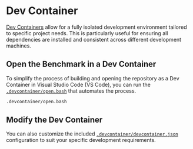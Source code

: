 # Dev Container

[Dev Containers](https://containers.dev) allow for a fully isolated development environment tailored to specific project needs. This is particularly useful for ensuring all dependencies are installed and consistent across different development machines.

## Open the Benchmark in a Dev Container

To simplify the process of building and opening the repository as a Dev Container in Visual Studio Code (VS Code), you can run the [`.devcontainer/open.bash`](https://github.com/AndrejOrsula/space_robotics_bench/blob/main/.devcontainer/open.bash) that automates the process.

```bash
.devcontainer/open.bash
```

## Modify the Dev Container

You can also customize the included [`.devcontainer/devcontainer.json`](https://github.com/AndrejOrsula/space_robotics_bench/blob/main/.devcontainer/devcontainer.json) configuration to suit your specific development requirements.
